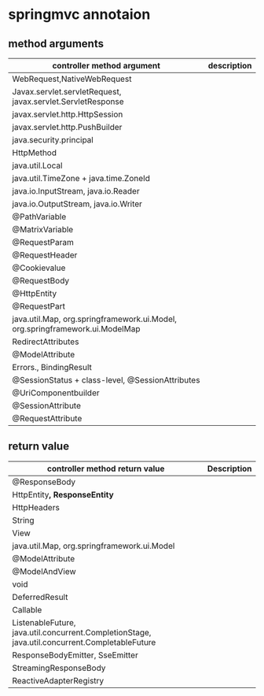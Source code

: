 

# springmvc annotaion

##  method arguments

| controller method argument                                   | description |
| ------------------------------------------------------------ | ----------- |
| WebRequest,NativeWebRequest                                  |             |
| Javax.servlet.servletRequest, javax.servlet.ServletResponse  |             |
| javax.servlet.http.HttpSession                               |             |
| javax.servlet.http.PushBuilder                               |             |
| java.security.principal                                      |             |
| HttpMethod                                                   |             |
| java.util.Local                                              |             |
| java.util.TimeZone + java.time.ZoneId                        |             |
| java.io.InputStream, java.io.Reader                          |             |
| java.io.OutputStream,  java.io.Writer                        |             |
| @PathVariable                                                |             |
| @MatrixVariable                                              |             |
| @RequestParam                                                |             |
| @RequestHeader                                               |             |
| @Cookievalue                                                 |             |
| @RequestBody                                                 |             |
| @HttpEntity<B>                                               |             |
| @RequestPart                                                 |             |
| java.util.Map, org.springframework.ui.Model,  org.springframework.ui.ModelMap |             |
| RedirectAttributes                                           |             |
| @ModelAttribute                                              |             |
| Errors.,  BindingResult                                      |             |
| @SessionStatus + class-level,  @SessionAttributes            |             |
| @UriComponentbuilder                                         |             |
| @SessionAttribute                                            |             |
| @RequestAttribute                                            |             |





## return value

| controller method return value                               | Description |
| ------------------------------------------------------------ | ----------- |
| @ResponseBody                                                |             |
| HttpEntity<B>,  ResponseEntity<B>                            |             |
| HttpHeaders                                                  |             |
| String                                                       |             |
| View                                                         |             |
| java.util.Map,  org.springframework.ui.Model                 |             |
| @ModelAttribute                                              |             |
| @ModelAndView                                                |             |
| void                                                         |             |
| DeferredResult<V>                                            |             |
| Callable<V>                                                  |             |
| ListenableFuture<V>, java.util.concurrent.CompletionStage<V>,   java.util.concurrent.CompletableFuture<V> |             |
| ResponseBodyEmitter, SseEmitter                              |             |
| StreamingResponseBody                                        |             |
| ReactiveAdapterRegistry                                      |             |

